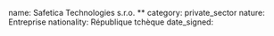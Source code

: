 name: Safetica Technologies s.r.o. **
category: private_sector
nature:  Entreprise
nationality: République tchèque
date_signed:
    